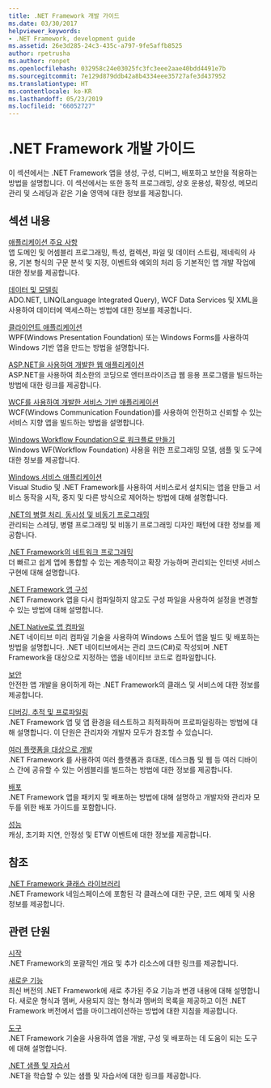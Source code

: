 ```yaml
---
title: .NET Framework 개발 가이드
ms.date: 03/30/2017
helpviewer_keywords:
- .NET Framework, development guide
ms.assetid: 26e3d285-24c3-435c-a797-9fe5affb8525
author: rpetrusha
ms.author: ronpet
ms.openlocfilehash: 032958c24e03025fc3fc3eee2aae40bdd4491e7b
ms.sourcegitcommit: 7e129d879ddb42a8b4334eee35727afe3d437952
ms.translationtype: HT
ms.contentlocale: ko-KR
ms.lasthandoff: 05/23/2019
ms.locfileid: "66052727"
---
```

# <a name="net-framework-development-guide"></a>.NET Framework 개발 가이드
이 섹션에서는 .NET Framework 앱을 생성, 구성, 디버그, 배포하고 보안을 적용하는 방법을 설명합니다. 이 섹션에서는 또한 동적 프로그래밍, 상호 운용성, 확장성, 메모리 관리 및 스레딩과 같은 기술 영역에 대한 정보를 제공합니다.  
  
## <a name="in-this-section"></a>섹션 내용  
 [애플리케이션 주요 사항](../../docs/standard/application-essentials.md)  
 앱 도메인 및 어셈블리 프로그래밍, 특성, 컬렉션, 파일 및 데이터 스트림, 제네릭의 사용, 기본 형식의 구문 분석 및 지정, 이벤트와 예외의 처리 등 기본적인 앱 개발 작업에 대한 정보를 제공합니다.  
  
 [데이터 및 모델링](../../docs/framework/data/index.md)  
 ADO.NET, LINQ(Language Integrated Query), WCF Data Services 및 XML을 사용하여 데이터에 액세스하는 방법에 대한 정보를 제공합니다.  
  
 [클라이언트 애플리케이션](../../docs/framework/develop-client-apps.md)  
 WPF(Windows Presentation Foundation) 또는 Windows Forms를 사용하여 Windows 기반 앱을 만드는 방법을 설명합니다.  
  
 [ASP.NET을 사용하여 개발한 웹 애플리케이션](../../docs/framework/develop-web-apps-with-aspnet.md)  
 ASP.NET을 사용하여 최소한의 코딩으로 엔터프라이즈급 웹 응용 프로그램을 빌드하는 방법에 대한 링크를 제공합니다.  
  
 [WCF를 사용하여 개발한 서비스 기반 애플리케이션](../../docs/framework/wcf/index.md)  
 WCF(Windows Communication Foundation)를 사용하여 안전하고 신뢰할 수 있는 서비스 지향 앱을 빌드하는 방법을 설명합니다.  
  
 [Windows Workflow Foundation으로 워크플로 만들기](windows-workflow-foundation/index.md)     
 Windows WF(Workflow Foundation) 사용을 위한 프로그래밍 모델, 샘플 및 도구에 대한 정보를 제공합니다.  

 [Windows 서비스 애플리케이션](../../docs/framework/windows-services/index.md)  
 Visual Studio 및 .NET Framework를 사용하여 서비스로서 설치되는 앱을 만들고 서비스 동작을 시작, 중지 및 다른 방식으로 제어하는 방법에 대해 설명합니다.  
  
 [.NET의 병렬 처리, 동시성 및 비동기 프로그래밍](../../docs/standard/parallel-processing-and-concurrency.md)  
 관리되는 스레딩, 병렬 프로그래밍 및 비동기 프로그래밍 디자인 패턴에 대한 정보를 제공합니다.  
  
 [.NET Framework의 네트워크 프로그래밍](../../docs/framework/network-programming/index.md)  
 더 빠르고 쉽게 앱에 통합할 수 있는 계층적이고 확장 가능하며 관리되는 인터넷 서비스 구현에 대해 설명합니다.  
  
 [.NET Framework 앱 구성](configure-apps/index.md)    
 .NET Framework 앱을 다시 컴파일하지 않고도 구성 파일을 사용하여 설정을 변경할 수 있는 방법에 대해 설명합니다.  
  
 [.NET Native로 앱 컴파일](../../docs/framework/net-native/index.md)  
 .NET 네이티브 미리 컴파일 기술을 사용하여 Windows 스토어 앱을 빌드 및 배포하는 방법을 설명합니다. .NET 네이티브에서는 관리 코드(C#)로 작성되며 .NET Framework을 대상으로 지정하는 앱을 네이티브 코드로 컴파일합니다.  
  
 [보안](../../docs/standard/security/index.md)  
 안전한 앱 개발을 용이하게 하는 .NET Framework의 클래스 및 서비스에 대한 정보를 제공합니다.  
  
 [디버깅, 추적 및 프로파일링](../../docs/framework/debug-trace-profile/index.md)  
 .NET Framework 앱 및 앱 환경을 테스트하고 최적화하며 프로파일링하는 방법에 대해 설명합니다. 이 단원은 관리자와 개발자 모두가 참조할 수 있습니다.  
  
 [여러 플랫폼을 대상으로 개발](../../docs/standard/cross-platform/index.md)  
 .NET Framework 를 사용하여 여러 플랫폼과 휴대폰, 데스크톱 및 웹 등 여러 디바이스 간에 공유할 수 있는 어셈블리를 빌드하는 방법에 대한 정보를 제공합니다.  
  
 [배포](../../docs/framework/deployment/index.md)  
 .NET Framework 앱을 패키지 및 배포하는 방법에 대해 설명하고 개발자와 관리자 모두를 위한 배포 가이드를 포함합니다.  
  
 [성능](../../docs/framework/performance/index.md)  
 캐싱, 초기화 지연, 안정성 및 ETW 이벤트에 대한 정보를 제공합니다.  
 
## <a name="reference"></a>참조  
 [.NET Framework 클래스 라이브러리](/dotnet/api/?view=netframework-4.7)  
 .NET Framework 네임스페이스에 포함된 각 클래스에 대한 구문, 코드 예제 및 사용 정보를 제공합니다.  
  
## <a name="related-sections"></a>관련 단원  
 [시작](../../docs/framework/get-started/index.md)  
 .NET Framework의 포괄적인 개요 및 추가 리소스에 대한 링크를 제공합니다.  
  
 [새로운 기능](../../docs/framework/whats-new/index.md)  
 최신 버전의 .NET Framework에 새로 추가된 주요 기능과 변경 내용에 대해 설명합니다. 새로운 형식과 멤버, 사용되지 않는 형식과 멤버의 목록을 제공하고 이전 .NET Framework 버전에서 앱을 마이그레이션하는 방법에 대한 지침을 제공합니다.  
  
 [도구](../../docs/framework/tools/index.md)  
 .NET Framework 기술을 사용하여 앱을 개발, 구성 및 배포하는 데 도움이 되는 도구에 대해 설명합니다.  
  
 [.NET 샘플 및 자습서](../samples-and-tutorials/index.md)  
 .NET을 학습할 수 있는 샘플 및 자습서에 대한 링크를 제공합니다.
